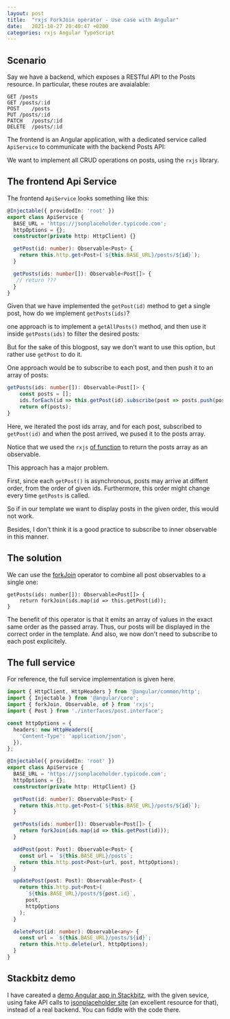 ```yaml
---
layout: post
title:  "rxjs ForkJoin operator - Use case with Angular"
date:   2021-10-27 20:40:47 +0200
categories: rxjs Angular TypeScript
---
```


## Scenario

Say we have a backend, which exposes a RESTful API to the Posts resource. In particular, these routes are avaialable:

```
GET	/posts
GET	/posts/:id
POST	/posts
PUT	/posts/:id
PATCH	/posts/:id
DELETE	/posts/:id
```

The frontend is an Angular application, with a dedicated service called `ApiService` to communicate with the backend Posts API:

We want to implement all CRUD operations on posts, using the `rxjs` library.


## The frontend Api Service

The frontend `ApiService` looks something like this:

```typescript
@Injectable({ providedIn: 'root' })
export class ApiService {
  BASE_URL = 'https://jsonplaceholder.typicode.com';
  httpOptions = {};
  constructor(private http: HttpClient) {}

  getPost(id: number): Observable<Post> {
    return this.http.get<Post>(`${this.BASE_URL}/posts/${id}`);
  }

  getPosts(ids: number[]): Observable<Post[]> {
   // return ??? 
  }
}

```

Given that we have implemented the `getPost(id)` method to get a single post, how do we implement `getPosts(ids)`?

one approach is to implement a `getAllPosts()` method, and then use it inside `getPosts(ids)` to filter the desired posts:



But for the sake of this blogpost, say we don't want to use this option, but rather use `getPost` to do it.

One approach would be to subscribe to each post, and then push it to an array of posts:

```typescript
getPosts(ids: number[]): Observable<Post[]> {
	const posts = [];
	ids.forEach(id => this.getPost(id).subscribe(post => posts.push(post)));
	return of(posts); 
}
```

Here, we iterated the post ids array, and for each post, subscribed to `getPost(id)` and when the post arrived, we pused it to the posts array.

Notice that we used the `rxjs` [of function](https://rxjs.dev/api/index/function/of) to return the posts array as an observable.

This approach has a major problem. 

First, since each `getPost()` is asynchronous, posts may arrive at diffent order, from the order of given ids. Furthermore, this order might change
every time `getPosts` is called.

So if in our template we want to display posts in the given order, this would not work.

Besides, I don't think it is a good practice to subscribe to inner observable in this manner.


## The solution

We can use the [forkJoin](https://rxjs.dev/api/index/function/forkJoin) operator to combine all post observables to a single one:
```
getPosts(ids: number[]): Observable<Post[]> {
    return forkJoin(ids.map(id => this.getPost(id));
}
```

The benefit of this operator is that it emits an array of values in the exact same order as the passed array. Thus, our posts will be displayed in 
the correct order in the template. And also, we now don't need to subscribe to each post explicitely.



## The full service

For reference, the full service implementation is given here. 


```typescript
import { HttpClient, HttpHeaders } from '@angular/common/http';
import { Injectable } from '@angular/core';
import { forkJoin, Observable, of } from 'rxjs';
import { Post } from './interfaces/post.interface';

const httpOptions = {
  headers: new HttpHeaders({
    'Content-Type': 'application/json',
  }),
};

@Injectable({ providedIn: 'root' })
export class ApiService {
  BASE_URL = 'https://jsonplaceholder.typicode.com';
  httpOptions = {};
  constructor(private http: HttpClient) {}

  getPost(id: number): Observable<Post> {
    return this.http.get<Post>(`${this.BASE_URL}/posts/${id}`);
  }

  getPosts(ids: number[]): Observable<Post[]> {
    return forkJoin(ids.map(id => this.getPost(id)));
  }

  addPost(post: Post): Observable<Post> {
    const url = `${this.BASE_URL}/posts`;
    return this.http.post<Post>(url, post, httpOptions);
  }

  updatePost(post: Post): Observable<Post> {
    return this.http.put<Post>(
      `${this.BASE_URL}/posts/${post.id}`,
      post,
      httpOptions
    );
  }

  deletePost(id: number): Observable<any> {
    const url = `${this.BASE_URL}/posts/${id}`;
    return this.http.delete(url, httpOptions);
  }
}
```

## Stackbitz demo

I have careated a [demo Angular app in Stackbitz](https://stackblitz.com/edit/angular-ivy-e7ttsq?file=src%2Fapp%2Fapi.service.ts), with the given sevice, using fake API calls to [jsonplaceholder site](https://jsonplaceholder.typicode.com/) (an excellent resource for that), instead of a real backend. You can fiddle with the code there.


